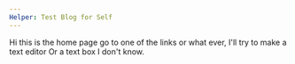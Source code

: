 ```yaml
---
Helper: Test Blog for Self
---
```


Hi this is the home page go to one of the links or what ever, I'll try to make a text editor
Or a text box I don't know.
